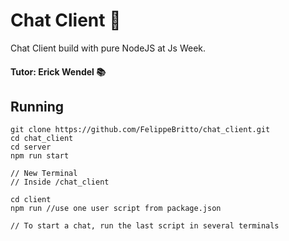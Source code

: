 # Chat Client :speech_balloon:

Chat Client build with pure NodeJS at Js Week.

#### Tutor: Erick Wendel :books:

## Running

``` JS
git clone https://github.com/FelippeBritto/chat_client.git
cd chat_client
cd server
npm run start

// New Terminal
// Inside /chat_client

cd client
npm run //use one user script from package.json

// To start a chat, run the last script in several terminals

```
